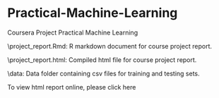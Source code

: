 # Practical-Machine-Learning
Coursera Project Practical Machine Learning


\project_report.Rmd: R markdown document for course project report.

\project_report.html: Compiled html file for course project report.

\data: Data folder containing csv files for training and testing sets.

To view html report online, please click here
